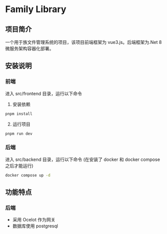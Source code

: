 # Family Library

## 项目简介

一个用于族文件管理系统的项目，该项目前端框架为 vue3.js。后端框架为.Net 8 微服务架构容器化部署。

## 安装说明

### 前端

进入 src/frontend 目录，运行以下命令

1. 安装依赖

```bash
pnpm install
```

2. 运行项目

```bash
pnpm run dev
```

### 后端

进入 src/backend 目录，运行以下命令 (在安装了 docker 和 docker compose 之后才能运行)

```bash
docker compose up -d
```

## 功能特点

### 后端

- 采用 Ocelot 作为网关
- 数据库使用 postgresql
